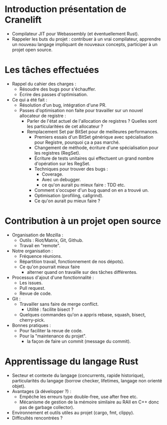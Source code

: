# Introduction présentation de Cranelift
- Compilateur JIT pour Webassembly (et éventuellement Rust).
- Rappeler les buts du projet : contribuer à un vrai compilateur, apprendre un nouveau langage impliquant de nouveaux concepts, participer à un projet open source.

# Les tâches effectuées
- Rappel du cahier des charges :
	- Résoudre des bugs pour s'échauffer.
	- Écrire des passes d'optimisation.
- Ce qui a été fait :
	- Résolution d'un bug, intégration d'une PR.
	- Passes d'optimisation non faite pour travailler sur un nouvel allocateur de registre :
		- Parler de l'état actuel de l'allocation de registres ? Quelles sont les particularitées de cet allocateur ?
		- Remplacement Set par BitSet pour de meilleures performances.
			- Premiers essais d'un BitSet générique avec spécialisation pour Registre, pourquoi ça a pas marché.
			- Changement de méthode, écriture d'une spécialisation pour les registres (RegSet).
			- Écriture de tests unitaires qui effectuent un grand nombre d'opération sur les RegSet.
			- Techniques pour trouver des bugs :
				- Coverage.
				- Avec un debugger.
				- ce qu'on aurait pu mieux faire : TDD etc.
			- Comment s'occuper d'un bug quand on en a trouvé un.
			- Optimisation (profiling, callgrind).
			- Ce qu'on aurait pu mieux faire ?
# Contribution à un projet open source
- Organisation de Mozilla :
	- Outils : Riot/Matrix, Git, Github.
	- Travail en "remote".
- Notre organisation :
	- Fréquence réunions.
	- Répartition travail, fonctionnement de nos dépots).
	- Ce qu'on pourrait mieux faire
		- alterner quand on travaille sur des tâches différentes.
- Processus d'ajout d'une fonctionnalité :
	- Les issues.
	- Pull request.
	- Revue de code.
- Git : 
	- Travailler sans faire de merge conflict.
		- Utilité : facilite bisect ?
	- Quelques commandes qu'on a appris rebase, squash, bisect, cherry-pick.
- Bonnes pratiques :
	- Pour faciliter la revue de code.
	- Pour la "maintenance du projet".
		- la façon de faire un commit (message du commit).
# Apprentissage du langage Rust
- Secteur et contexte du langage (concurrents, rapide historique), particularités du langage (borrow checker, lifetimes, langage non orienté objet).
- Avantages (à développer ?) :
	- Empêche les erreurs type double-free, use after free etc.
	- Mécanisme de gestion de la mémoire similaire au RAII en C++ donc pas de garbage collector).
- Environnement et outils utiles au projet (cargo, fmt, clippy).
- Difficultés rencontrées ?

